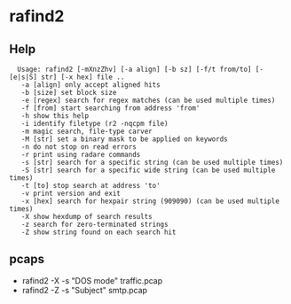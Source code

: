 <!-- TITLE: rafind2 -->

# rafind2

## Help

      Usage: rafind2 [-mXnzZhv] [-a align] [-b sz] [-f/t from/to] [-[e|s|S] str] [-x hex] file ..
       -a [align] only accept aligned hits
       -b [size] set block size
       -e [regex] search for regex matches (can be used multiple times)
       -f [from] start searching from address 'from'
       -h show this help
       -i identify filetype (r2 -nqcpm file)
       -m magic search, file-type carver
       -M [str] set a binary mask to be applied on keywords
       -n do not stop on read errors
       -r print using radare commands
       -s [str] search for a specific string (can be used multiple times)
       -S [str] search for a specific wide string (can be used multiple times)
       -t [to] stop search at address 'to'
       -v print version and exit
       -x [hex] search for hexpair string (909090) (can be used multiple times)
       -X show hexdump of search results
       -z search for zero-terminated strings
       -Z show string found on each search hit

## pcaps
  - rafind2 -X -s "DOS mode" traffic.pcap
  - rafind2 -Z -s "Subject" smtp.pcap